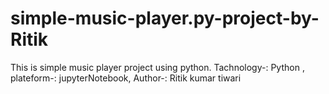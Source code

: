 # simple-music-player.py-project-by-Ritik
This is simple music player project using python. Tachnology-: Python , plateform-: jupyterNotebook, Author-: Ritik kumar tiwari

